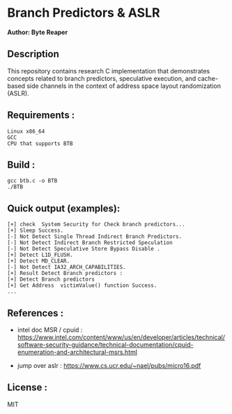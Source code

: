 # Branch Predictors & ASLR
**Author: Byte Reaper**

## Description
This repository contains research C implementation that demonstrates concepts related to branch predictors, speculative execution, and cache-based side channels in the context of address space layout randomization (ASLR).  

## Requirements :
```
Linux x86_64
GCC 
CPU that supports BTB
```

## Build :
```
gcc btb.c -o BTB
./BTB
```
## Quick output (examples):
```
[+] check  System Security for Check branch predictors...
[+] Sleep Success.
[-] Not Detect Single Thread Indirect Branch Predictors.
[-] Not Detect Indirect Branch Restricted Speculation
[-] Not Detect Speculative Store Bypass Disable .
[+] Detect L1D_FLUSH.
[+] Detect MD_CLEAR.
[-] Not Detect IA32_ARCH_CAPABILITIES.
[+] Result Detect Branch predictors : 
[+] Detect Branch predictors
[+] Get Address  victimValue() function Success.
...
```
## References : 
- intel doc MSR / cpuid : https://www.intel.com/content/www/us/en/developer/articles/technical/software-security-guidance/technical-documentation/cpuid-enumeration-and-architectural-msrs.html


- jump over aslr : https://www.cs.ucr.edu/~nael/pubs/micro16.pdf


## License : 
MIT
